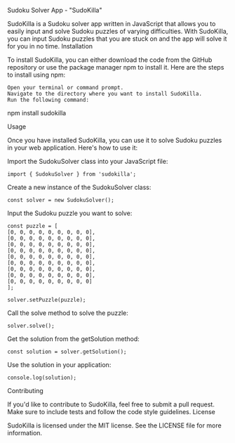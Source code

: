Sudoku Solver App - "SudoKilla"

SudoKilla is a Sudoku solver app written in JavaScript that allows you to easily input and solve Sudoku puzzles of varying difficulties. With SudoKilla, you can input Sudoku puzzles that you are stuck on and the app will solve it for you in no time.
Installation

To install SudoKilla, you can either download the code from the GitHub repository or use the package manager npm to install it. Here are the steps to install using npm:

    Open your terminal or command prompt.
    Navigate to the directory where you want to install SudoKilla.
    Run the following command:

npm install sudokilla

Usage

Once you have installed SudoKilla, you can use it to solve Sudoku puzzles in your web application. Here's how to use it:

Import the SudokuSolver class into your JavaScript file:


    import { SudokuSolver } from 'sudokilla';

Create a new instance of the SudokuSolver class:



    const solver = new SudokuSolver();

Input the Sudoku puzzle you want to solve:



    const puzzle = [
    [0, 0, 0, 0, 0, 0, 0, 0, 0],
    [0, 0, 0, 0, 0, 0, 0, 0, 0],
    [0, 0, 0, 0, 0, 0, 0, 0, 0],
    [0, 0, 0, 0, 0, 0, 0, 0, 0],
    [0, 0, 0, 0, 0, 0, 0, 0, 0],
    [0, 0, 0, 0, 0, 0, 0, 0, 0],
    [0, 0, 0, 0, 0, 0, 0, 0, 0],
    [0, 0, 0, 0, 0, 0, 0, 0, 0],
    [0, 0, 0, 0, 0, 0, 0, 0, 0]
    ];

    solver.setPuzzle(puzzle);

Call the solve method to solve the puzzle:



    solver.solve();

Get the solution from the getSolution method:



    const solution = solver.getSolution();

Use the solution in your application:



    console.log(solution);

Contributing

If you'd like to contribute to SudoKilla, feel free to submit a pull request. Make sure to include tests and follow the code style guidelines.
License

SudoKilla is licensed under the MIT license. See the LICENSE file for more information.